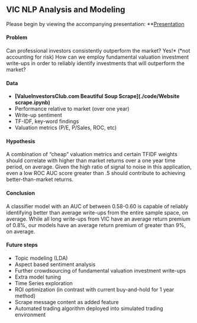 ## VIC NLP Analysis and Modeling

Please begin by viewing the accompanying presentation: **[Presentation](./presentation/CrowdValue.pdf)

#### Problem
Can professional investors consistently outperform the market? Yes!* (*not accounting for risk)
How can we employ fundamental valuation investment write-ups in order to reliably identify investments that will outperform the market?

#### Data
- **[ValueInvestorsClub.com Beautiful Soup Scrape](./code/Website scrape.ipynb)**
- Performance relative to market (over one year)
- Write-up sentiment
- TF-IDF, key-word findings
- Valuation metrics (P/E, P/Sales, ROC, etc)

#### Hypothesis
A combination of “cheap” valuation metrics and certain TFIDF weights should correlate with higher than market returns over a one year time period, on average. Given the high ratio of signal to noise in this application, even a low ROC AUC score greater than .5 should contribute to achieving better-than-market returns.

#### Conclusion
A classifier model with an AUC of between 0.58-0.60 is capable of reliably identifying better than average write-ups from the entire sample space, on average. While all long write-ups from VIC have an average return premium of 0.8%, our models have an average return premium of greater than 9%, on average.

#### Future steps
- Topic modeling (LDA)
- Aspect based sentiment analysis
- Further crowdsourcing of fundamental valuation investment write-ups
- Extra model tuning
- Time Series exploration
- ROI optimization (in contrast with current buy-and-hold for 1 year method)
- Scrape message content as added feature
- Automated trading algorithm deployed into simulated trading environment
